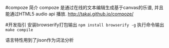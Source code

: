 #compoze
简介
compoze 是通过在线的文本编辑生成基于canvas的乐谱, 并且能通过HTML5 audio api 播放.
http://takaj.github.io/compoze/

#开发指引
安装browserify打包输出 `npm install browserify -g`
执行命令输出 `make compile`


语言特性用到了jison作为词法分析
